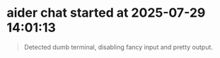 
# aider chat started at 2025-07-29 14:01:13

> Detected dumb terminal, disabling fancy input and pretty output.  
